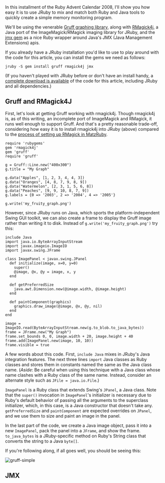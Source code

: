 In this installment of the Ruby Advent Calendar 2008, I'll show you
how easy it is to use JRuby to mix and match both Ruby and Java tools
to quickly create a simple memory monitoring program.

We'll be using the venerable [Gruff graphing library][1], along with
[RMagick4j][2], a Java port of the ImageMagick/RMagick imaging library
for JRuby, and the [jmx gem][3] as a nice Ruby wrapper around Java's
JMX (Java Management Extensions) apis.

If you already have a JRuby installation you'd like to use to play
around with the code for this article, you can install the gems we
need as follows:

    jruby -S gem install gruff rmagick4j jmx

(If you haven't played with JRuby before or don't have an install
handy, a [complete download is available][4] of the code for this
article, including JRuby and all dependencies.)

## Gruff and RMagick4J

First, let's look at getting Gruff working with rmagick4j. Though
rmagick4j is, as of this writing, an incomplete port of ImageMagick
and RMagick, it runs well enough to support Gruff. And that's a pretty
reasonable trade-off, considering how easy it is to install rmagick4j
into JRuby (above) compared to the [process of setting up RMagick in MatzRuby][5].

    require 'rubygems'
    gem 'rmagick4j'
    gem 'gruff'
    require 'gruff'

    g = Gruff::Line.new("400x300")
    g.title = "My Graph"

    g.data("Apples", [1, 2, 3, 4, 4, 3])
    g.data("Oranges", [4, 8, 7, 9, 8, 9])
    g.data("Watermelon", [2, 3, 1, 5, 6, 8])
    g.data("Peaches", [9, 9, 10, 8, 7, 9])
    g.labels = {0 => '2003', 2 => '2004', 4 => '2005'}

    g.write('my_fruity_graph.png')

However, since JRuby runs on Java, which sports the
platform-independent Swing GUI toolkit, we can also create a frame to
display the Gruff image rather than writing it to disk. Instead of
`g.write('my_fruity_graph.png')` try this:

    include Java
    import java.io.ByteArrayInputStream
    import javax.imageio.ImageIO
    import javax.swing.JFrame

    class ImagePanel < javax.swing.JPanel
      def initialize(image, x=0, y=0)
        super()
        @image, @x, @y = image, x, y
      end

      def getPreferredSize
        java.awt.Dimension.new(@image.width, @image.height)
      end

      def paintComponent(graphics)
        graphics.draw_image(@image, @x, @y, nil)
      end
    end

    image = ImageIO.read(ByteArrayInputStream.new(g.to_blob.to_java_bytes))
    frame = JFrame.new("My Graph")
    frame.set_bounds 0, 0, image.width + 20, image.height + 40
    frame.add(ImagePanel.new(image, 10, 10))
    frame.visible = true

A few words about this code. First, `include Java` mixes in JRuby's
Java integration features. The next three lines `import` Java classes
as Ruby classes and stores them in constants named the same as the
Java class name. (*Aside*: Be careful when using this technique with a
Java class whose name clashes with a Ruby class of the same name.
Instead, consider an alternate style such as `JFile = java.io.File`.)

`ImagePanel` is a Ruby class that extends Swing's `JPanel`, a Java
class. Note that the `super()` invocation in `ImagePanel`'s
initializer is necessary due to Ruby's default behavior of passing all
the arguments to the superclass initializer, which, in this case, is a
Java constructor that doesn't take any. `getPreferredSize` and
`paintComponent` are expected overrides on `JPanel`, and we use them
to size and paint an image in the panel.

In the last part of the code, we create a Java image object, pass it into
a new `ImagePanel`, pack the panel into a `JFrame`, and show the frame.
`to_java_bytes` is a JRuby-specific method on Ruby's String class that
converts the string to a Java `byte[]`.

If you're following along, if all goes well, you should be seeing
this:

![gruff-simple](http://img.skitch.com/20081215-1bid2e7e9erjxm4dr8tk5fra3u.jpg)

## JMX



[1]: http://nubyonrails.com/pages/gruff
[2]: http://code.google.com/p/rmagick4j/
[3]: http://www.bloglines.com/blog/ThomasEEnebo?id=53
[4]: http://github.com/nicksieger/advent-jruby/tree/master
[5]: http://rmagick.rubyforge.org/install-faq.html
